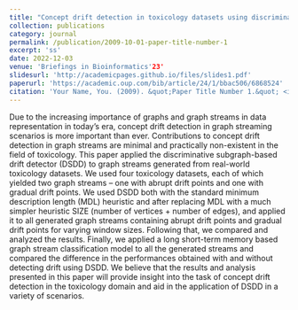 ```yaml
---
title: "Concept drift detection in toxicology datasets using discriminative subgraph-based drift detector"
collection: publications
category: journal
permalink: /publication/2009-10-01-paper-title-number-1
excerpt: 'ss'
date: 2022-12-03
venue: 'Briefings in Bioinformatics'23'
slidesurl: 'http://academicpages.github.io/files/slides1.pdf'
paperurl: 'https://academic.oup.com/bib/article/24/1/bbac506/6868524'
citation: 'Your Name, You. (2009). &quot;Paper Title Number 1.&quot; <i>Journal 1</i>. 1(1).'
---
```


Due to the increasing importance of graphs and graph streams in data representation in today’s era, concept drift detection in graph streaming scenarios is more important than ever. Contributions to concept drift detection in graph streams are minimal and practically non-existent in the field of toxicology. This paper applied the discriminative subgraph-based drift detector (DSDD) to graph streams generated from real-world toxicology datasets. We used four toxicology datasets, each of which yielded two graph streams – one with abrupt drift points and one with gradual drift points. We used DSDD both with the standard minimum description length (MDL) heuristic and after replacing MDL with a much simpler heuristic SIZE (number of vertices + number of edges), and applied it to all generated graph streams containing abrupt drift points and gradual drift points for varying window sizes. Following that, we compared and analyzed the results. Finally, we applied a long short-term memory based graph stream classification model to all the generated streams and compared the difference in the performances obtained with and without detecting drift using DSDD. We believe that the results and analysis presented in this paper will provide insight into the task of concept drift detection in the toxicology domain and aid in the application of DSDD in a variety of scenarios.